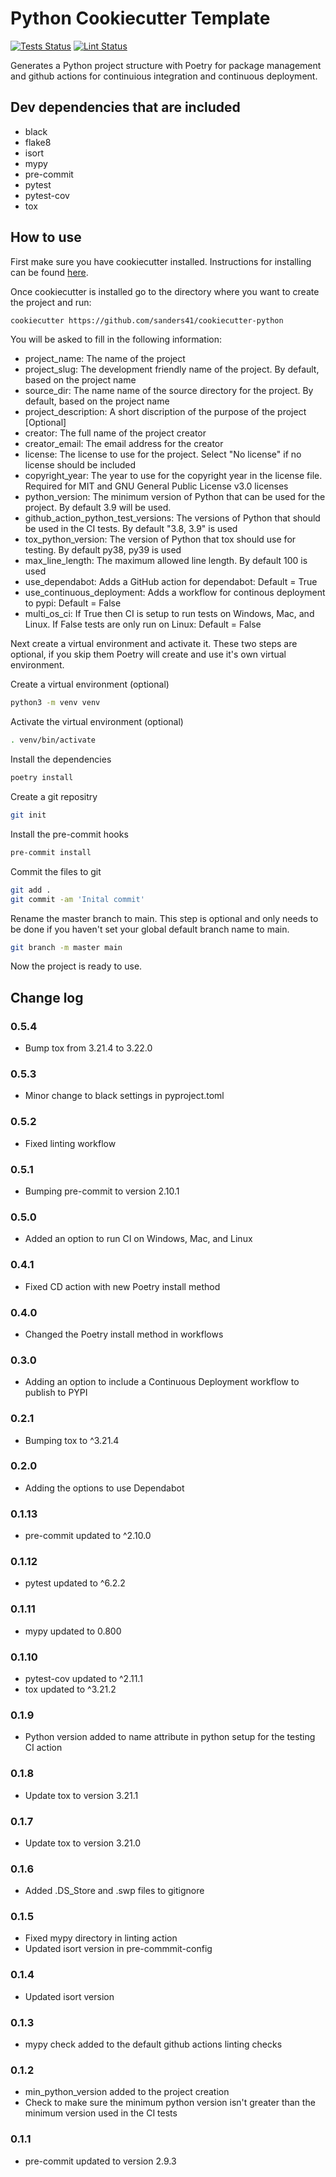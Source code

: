 # Python Cookiecutter Template

[![Tests Status](https://github.com/sanders41/cookiecutter-python/workflows/Testing/badge.svg?branch=main&event=push)](https://github.com/sanders41/cookiecutter-python/actions?query=workflow%3ATesting+branch%3Amain+event%3Apush)
[![Lint Status](https://github.com/sanders41/cookiecutter-python/workflows/Linting/badge.svg?branch=main&event=push)](https://github.com/sanders41/cookiecutter-python/actions?query=workflow%3ALinting+branch%3Amain+event%3Apush)

Generates a Python project structure with Poetry for package management and github actions for continuious integration and continuous deployment.

## Dev dependencies that are included

- black
- flake8
- isort
- mypy
- pre-commit
- pytest
- pytest-cov
- tox

## How to use

First make sure you have cookiecutter installed. Instructions for installing can be found [here](https://cookiecutter.readthedocs.io/en/1.7.2/installation.html).

Once cookiecutter is installed go to the directory where you want to create the project and run:

```zsh
cookiecutter https://github.com/sanders41/cookiecutter-python
```

You will be asked to fill in the following information:

- project_name: The name of the project
- project_slug: The development friendly name of the project. By default, based on the project name
- source_dir: The name name of the source directory for the project. By default, based on the project name
- project_description: A short discription of the purpose of the project [Optional]
- creator: The full name of the project creator
- creator_email: The email address for the creator
- license: The license to use for the project. Select "No license" if no license should be included
- copyright_year: The year to use for the copyright year in the license file. Required for MIT and GNU General Public License v3.0 licenses
- python_version: The minimum version of Python that can be used for the project. By default 3.9 will be used.
- github_action_python_test_versions: The versions of Python that should be used in the CI tests. By default "3.8, 3.9" is used
- tox_python_version: The version of Python that tox should use for testing. By default py38, py39 is used
- max_line_length: The maximum allowed line length. By default 100 is used
- use_dependabot: Adds a GitHub action for dependabot: Default = True
- use_continuous_deployment: Adds a workflow for continous deployment to pypi: Default = False
- multi_os_ci: If True then CI is setup to run tests on Windows, Mac, and Linux. If False tests are only run on Linux: Default = False

Next create a virtual environment and activate it. These two steps are optional, if you skip them Poetry will create and use it's own virtual environment.

Create a virtual environment (optional)

```zsh
python3 -m venv venv
```

Activate the virtual environment (optional)

```zsh
. venv/bin/activate
```

Install the dependencies

```zsh
poetry install
```

Create a git repositry

```zsh
git init
```

Install the pre-commit hooks

```zsh
pre-commit install
```

Commit the files to git

```zsh
git add .
git commit -am 'Inital commit'
```

Rename the master branch to main. This step is optional and only needs to be done if you haven't set your global default branch name to main.

```zsh
git branch -m master main
```

Now the project is ready to use.

## Change log

### 0.5.4

- Bump tox from 3.21.4 to 3.22.0

### 0.5.3

- Minor change to black settings in pyproject.toml

### 0.5.2

- Fixed linting workflow

### 0.5.1

- Bumping pre-commit to version 2.10.1

### 0.5.0

- Added an option to run CI on Windows, Mac, and Linux

### 0.4.1

- Fixed CD action with new Poetry install method

### 0.4.0

- Changed the Poetry install method in workflows

### 0.3.0

- Adding an option to include a Continuous Deployment workflow to publish to PYPI

### 0.2.1

- Bumping tox to ^3.21.4

### 0.2.0

- Adding the options to use Dependabot

### 0.1.13

- pre-commit updated to ^2.10.0

### 0.1.12

- pytest updated to ^6.2.2

### 0.1.11

- mypy updated to 0.800

### 0.1.10

- pytest-cov updated to ^2.11.1
- tox updated to ^3.21.2

### 0.1.9

- Python version added to name attribute in python setup for the testing CI action

### 0.1.8

- Update tox to version 3.21.1

### 0.1.7

- Update tox to version 3.21.0

### 0.1.6

- Added .DS_Store and .swp files to gitignore

### 0.1.5

- Fixed mypy directory in linting action
- Updated isort version in pre-commmit-config

### 0.1.4

- Updated isort version

### 0.1.3

- mypy check added to the default github actions linting checks

### 0.1.2

- min_python_version added to the project creation
- Check to make sure the minimum python version isn't greater than the minimum version used in
  the CI tests

### 0.1.1

- pre-commit updated to version 2.9.3
